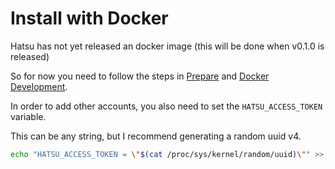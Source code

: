 # Install with Docker

Hatsu has not yet released an docker image (this will be done when v0.1.0 is released)

So for now you need to follow the steps in [Prepare](../developers/prepare.md) and [Docker Development](../developers/development-docker.md).

In order to add other accounts, you also need to set the `HATSU_ACCESS_TOKEN` variable.

This can be any string, but I recommend generating a random uuid v4.

```bash
echo "HATSU_ACCESS_TOKEN = \"$(cat /proc/sys/kernel/random/uuid)\"" >> .env
```
